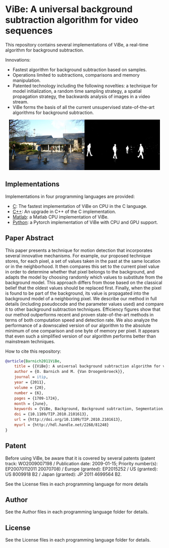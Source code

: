 # ViBe: A universal background subtraction algorithm for video sequences

This repository contains several implementations of ViBe, a real-time algorithm for background subtraction.

Innovations: 
- Fastest algorithm for background subtraction based on samples.
- Operations limited to subtractions, comparisons and memory manipulation.
- Patented technology including the following novelties: a technique for model initialization, a random time sampling strategy, a spatial propagation strategy, the backwards analysis of images in a video stream.
- ViBe forms the basis of all the current unsupervised state-of-the-art algorithms for background subtraction.

<p align="center"><img src="img/input-background.jpg" width="480"></p>

## Implementations

Implementations in four programming languages are provided:

- [C](C): The fastest implementation of ViBe on CPU in the C language.
- [C++](C++): An upgrade in C++ of the C implementation.
- [Matlab](Matlab): a Matlab CPU implementation of ViBe.
- [Python](Python): a Pytorch implementation of ViBe with CPU and GPU support.

## Paper Abstract
This paper presents a technique for motion detection that incorporates several innovative mechanisms. For example, our proposed technique stores, for each pixel, a set of values taken in the past at the same location or in the neighborhood. It then compares this set to the current pixel value in order to determine whether that pixel belongs to the background, and adapts the model by choosing randomly which values to substitute from the background model. This approach differs from those based on the classical belief that the oldest values should be replaced first. Finally, when the pixel is found to be part of the background, its value is propagated into the background model of a neighboring pixel.
We describe our method in full details (including pseudocode and the parameter values used) and compare it to other background subtraction techniques. Efficiency figures show that our method outperforms recent and proven state-of-the-art methods in terms of both computation speed and detection rate. We also analyze the performance of a downscaled version of our algorithm to the absolute minimum of one comparison and one byte of memory per pixel. It appears that even such a simplified version of our algorithm performs better than mainstream techniques. 

How to cite this repository:

```bibtex
@article{Barnich2011ViBe,
	title = {{ViBe}: A universal background subtraction algorithm for video sequences},
	author = {O. Barnich and M. {Van Droogenbroeck}},
	journal = itip,
	year = {2011},
	volume = {20},
	number = {6},
	pages = {1709-1724},
	month = {June},
	keywords = {ViBe, Background, Background subtraction, Segmentation, Motion, Motion detection},
	doi = {10.1109/TIP.2010.2101613},
	url = {http://doi.org/10.1109/TIP.2010.2101613},
	myurl = {http://hdl.handle.net/2268/81248}
}
```

## Patent

Before using ViBe, be aware that it is covered by several patents (patent track: WO2009007198 / Publication date: 2009-01-15; Priority number(s): EP20070112011 20070708) / Europe (granted): EP2015252 / US (granted): US 8009918 B2 / Japan (granted): JP 2011 4699564 B2.

See the License files in each programming language for more details

## Author

See the Author files in each programming language folder for details.

## License

See the License files in each programming language folder for details.
